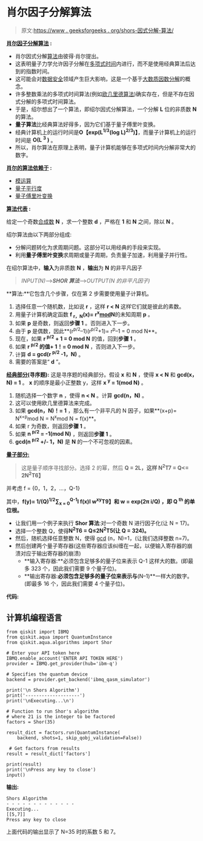 # 肖尔因子分解算法

> 原文:[https://www . geeksforgeeks . org/shors-因式分解-算法/](https://www.geeksforgeeks.org/shors-factorization-algorithm/)

**<u>肖尔因子分解算法</u> :**

*   肖尔因式分解[算法](https://www.geeksforgeeks.org/fundamentals-of-algorithms/)由彼得·肖尔提出。
*   这表明量子力学允许因子分解在[多项式时间](https://www.geeksforgeeks.org/polynomial-time-approximation-scheme/)内进行，而不是使用经典算法后达到的指数时间。
*   这可能会对[数据安全](https://www.geeksforgeeks.org/data-security/)领域产生巨大影响，这是一个基于[大数质因数分解](https://www.geeksforgeeks.org/prime-factors-big-number/)的概念。
*   许多整数乘法的多项式时间算法(例如[欧几里德算法](https://www.geeksforgeeks.org/euclidean-algorithms-basic-and-extended/))确实存在，但是不存在因式分解的多项式时间算法。
*   于是，绍尔想出了一个算法，即绍尔因式分解算法，一个分解 **L** 位的非质数 **N** 的算法。
*   **量子算法**比经典算法好得多，因为它们基于量子傅里叶变换。
*   经典计算机上的运行时间是**O【exp(L<sup>1/3</sup>(log L)<sup>2/3</sup>)】**，而量子计算机上的运行时间是 **O(L <sup>3</sup> )** 。
*   所以，肖尔算法在原理上表明，量子计算机能够在多项式时间内分解非常大的数字。

**<u>肖尔的算法依赖于</u> :**

*   [模运算](https://www.geeksforgeeks.org/modular-arithmetic/)
*   [量子平行度](https://www.geeksforgeeks.org/introduction-to-parallel-computing/)
*   [量子傅里叶变换](https://www.geeksforgeeks.org/fast-fourier-transformation-poynomial-multiplication/)

**<u>算法代表</u> :**

给定一个奇数[合成数](https://www.geeksforgeeks.org/composite-number/) **N** ，求一个整数 **d** ，严格在 **1** 和 **N** 之间，除以 **N** 。

绍尔算法由以下两部分组成:

*   分解问题转化为求周期问题。这部分可以用经典的手段来实现。
*   利用**量子傅里叶变换**求周期或量子周期，负责量子加速，利用量子并行性。

在绍尔算法中，**输入**为非质数 **N** ，**输出**为 **N** 的非平凡因子

> *INPUT(N)*—>***SHOR 算法***—>*OUTPUT(N 的非平凡因子)*

**算法:**它包含几个步骤，仅在第 2 步需要使用量子计算机。

1.  选择任意一个随机数，比如说 **r** ，这样 **r < N** 这样它们就是彼此的素数。
2.  用量子计算机确定函数 **f <sub>r，N</sub>(x)= r<sup>x</sup>**[**mod**](https://www.geeksforgeeks.org/modular-arithmetic/)**N**的未知周期 **p** 。
3.  如果 **p** 是奇数，则返回**步骤 1** 。否则进入下一步。
4.  由于 **p** 是偶数，因此**(r<sup>p/2</sup>–1)(r<sup>p/2</sup>+1)= r<sup>p</sup>–1 = 0 mod N**。
5.  现在，如果 **r <sup>p/2</sup> + 1 = 0 mod N** 的值，回到**步骤 1** 。
6.  如果 **r <sup>p/2</sup> 的值+ 1！= 0 mod N** ，否则进入下一步。
7.  计算 **d = gcd(r <sup>p/2</sup> -1，N)** 。
8.  需要的答案是“ **d** ”。

**<u>经典部分(</u>寻序题):**
这是寻序题的经典部分。假设 **x** 和 **N** ，使得 **x < N** 和 **gcd(x，N) = 1** 。 **x** 的顺序是最小正整数 y，这样 **x <sup>y</sup> = 1(mod N)** 。

1.  随机选择一个数字 **n** ，使得 **n < N** 。计算 **gcd(n，N)** 。
2.  这可以使用欧几里德算法来完成。
3.  如果 **gcd(n，N)！= 1** ，那么有一个非平凡的 N 因子，如果**(x+p)= N<sup>x+p</sup>mod N = N<sup>x</sup>mod N = f(x)**。
4.  如果 r 为奇数，则返回**步骤 1** 。
5.  如果 **n <sup>p/2</sup> = -1(mod N)** ，则返回**步骤 1** 。
6.  **gcd(n <sup>p/2</sup> +/- 1，N)** 是 **N** 的一个不可忽视的因素。

**<u>量子部分:</u>**

> 这是量子顺序寻找部分。选择 2 的幂，然后
> **Q = 2L，这样 N<sup>2</sup>T7 = Q<= 2N<sup>2</sup>T6】**

并考虑 f = {0，1，2，…，Q-1}

其中，**f(y)= 1/(Q)<sup>1/2</sup>∑<sub>x = 0</sub><sup>Q-1</sup>I f(x)I w<sup>xy</sup>T9】和 **w = exp(2π i/Q)** ，即 Q <sup>th</sup> 的单位根。**

*   让我们用一个例子来执行 **Shor 算法**:对一个奇数 N 进行因子化(让 N = 17)。
*   选择一个整数 Q，使得**N<sup>2</sup>T6 = Q≤2N<sup>2</sup>T5(让 Q = 324)。**
*   然后，随机选择任意整数 N，使得 [gcd](https://www.geeksforgeeks.org/c-program-find-gcd-hcf-two-numbers/) (n，N)=1，(让我们选择整数 n=7)。
*   然后创建两个量子寄存器(这些寄存器应该纠缠在一起，以便输入寄存器的崩溃对应于输出寄存器的崩溃)
    *   **输入寄存器:**必须包含足够多的量子位来表示 Q-1 这样大的数。(即最多 323 个，因此我们需要 9 个量子位)。
    *   **输出寄存器:**必须包含足够多的量子位来表示与**(N–1)**一样大的数字。(即最多 16 个，因此我们需要 4 个量子位)。

**代码:**

## 计算机编程语言

```
from qiskit import IBMQ
from qiskit.aqua import QuantumInstance
from qiskit.aqua.algorithms import Shor

# Enter your API token here
IBMQ.enable_account('ENTER API TOKEN HERE') 
provider = IBMQ.get_provider(hub='ibm-q')

# Specifies the quantum device
backend = provider.get_backend('ibmq_qasm_simulator')

print('\n Shors Algorithm')
print('--------------------')
print('\nExecuting...\n')

# Function to run Shor's algorithm
# where 21 is the integer to be factored
factors = Shor(35)

result_dict = factors.run(QuantumInstance(
    backend, shots=1, skip_qobj_validation=False))

 # Get factors from results
result = result_dict['factors']

print(result)
print('\nPress any key to close')
input()
```

**输出:**

```
Shors Algorithm
- - - - - - - - - - - - -
Executing...
[[5,7]]
Press any key to close
```

上面代码的输出显示了 N=35 时的系数 5 和 7。